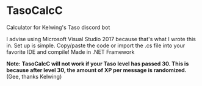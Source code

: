 # TasoCalcC
Calculator for Kelwing's Taso discord bot


I advise using Microsoft Visual Studio 2017 because that's what I wrote this in. 
Set up is simple. Copy/paste the code or import the .cs file into your favorite IDE and compile! 
Made in .NET Framework

**Note: TasoCalcC will not work if your Taso level has passed 30. This is because after level 30, the amount of XP per message is randomized.**
(Gee, thanks Kelwing)
